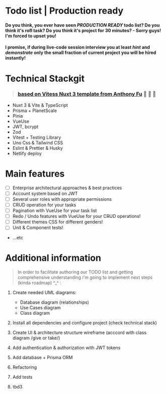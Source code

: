 # Todo list | Production ready

#### Do you think, you ever have seen **_PRODUCTION_** **_READY_** todo list? Do you think it's rofl task? Do you think it's project for 30 minutes? - Sorry guys! I'm forced to upset you!

#### I promise, if during live-code session interview you at least **_hint_** and **_demonstrate_** only the small fraction of current project you will be hired instantly!

# Technical Stackgit

> ### [based on Vitess Nuxt 3 template from Anthony Fu](https://github.com/antfu/vitesse-nuxt3) :smiling_face_with_three_hearts: :blue_heart: :dizzy:

-   Nuxt 3 & Vite & TypeScript
-   Prisma + PlanetScale
-   Pinia
-   VueUse
-   JWT, bcrypt
-   Zod
-   Vitest + Testing Library
-   Uno Css & Tailwind CSS
-   Eslint & Prettier & Husky
-   Netlify deploy

# Main features

-   [ ] Enterprise architectural approaches & best practices
-   [ ] Account system based on JWT
-   [ ] Several user roles with appropriate permissions
-   [ ] CRUD operation for your tasks
-   [ ] Pagination with VueUse for your task list
-   [ ] Redo / Undo features with VueUse for your CRUD operations!
-   [ ] Different themes CSS for different genders!
-   [ ] Unit & Component tests!
-   ...etc

# Additional information

> In order to facilitate authoring our TODO list and getting comprehensive understanding i'm going to implement next steps (kinda roadmap) ^\_^ :

1. Create needed UML diagrams:

    - Database diagram (relationships)
    - Use Cases diagram
    - Class diagram

2. Install all dependencies and configure project (check technical stack)

3. Create UI & architecture structure wireframe (acccord with class diagram /give or take/)

4. Add authentication & authorization with JWT tokens

5. Add database + Prisma ORM

6. Refactoring

7. Add tests

8. tbd3
